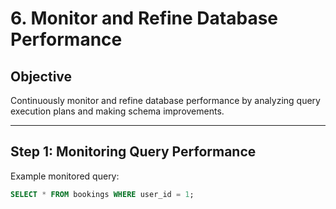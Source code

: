 # 6. Monitor and Refine Database Performance

## Objective
Continuously monitor and refine database performance by analyzing query execution plans and making schema improvements.

---

## Step 1: Monitoring Query Performance

Example monitored query:
```sql
SELECT * FROM bookings WHERE user_id = 1;
